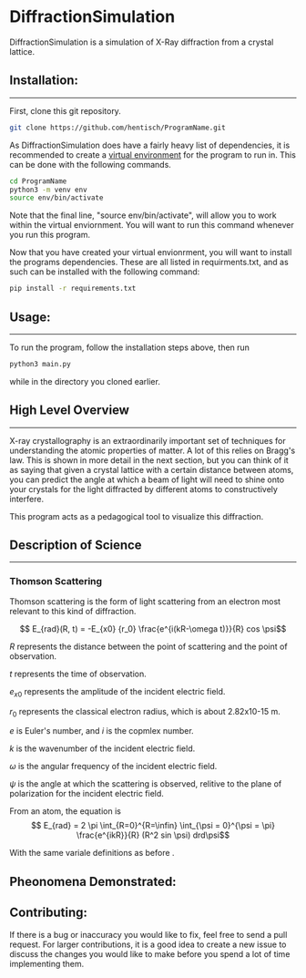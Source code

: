 # DiffractionSimulation
DiffractionSimulation is a simulation of X-Ray diffraction from a crystal lattice. 


## Installation:
------------
First, clone this git repository.
```bash 
git clone https://github.com/hentisch/ProgramName.git
```

As DiffractionSimulation does have a fairly heavy list of dependencies, it is recommended to create a [virtual environment](https://docs.python.org/3/tutorial/venv.html) for the program to run in. This can be done with the following commands. 

```bash
cd ProgramName
python3 -m venv env
source env/bin/activate
```
Note that the final line, "source env/bin/activate", will allow you to work within the virtual enviornment. You will want to run this command whenever you run this program.

Now that you have created your virtual envionrment, you will want to install the programs dependencies. These are all listed in requirments.txt, and as such can be installed with the following  command: 
```bash
pip install -r requirements.txt
```


## Usage:
---------
To run the program, follow the installation steps above, then run
```bash
python3 main.py
```
while in the directory you cloned earlier. 

## High Level Overview
-------------------
X-ray crystallography is an extraordinarily important set of techniques for understanding the atomic properties of matter. A lot of this relies on Bragg's law. This is shown in more detail in the next section, but you can think of it as saying that given a crystal lattice with a certain distance between atoms, you can predict the angle at which a beam of light will need to shine onto your crystals for the light diffracted by different atoms to constructively interfere. 

This program acts as a pedagogical tool to visualize this diffraction.

## Description of Science
-------------------------
### Thomson Scattering
Thomson scattering is the form of light scattering from an electron most relevant to this kind of diffraction.

$$ E_{rad}(R, t) = -E_{x0} {r_0} \frac{e^{i(kR-\omega t)}}{R} cos \psi$$

$R$ represents the distance between the point of scattering and the point of observation.

$t$ represents the time of observation.

$e_{x0}$ represents the amplitude of the incident electric field.

$r_0$ represents the classical electron radius, which is about 2.82x10-15 m.

$e$ is Euler's number, and $i$ is the copmlex number.

$k$ is the wavenumber of the incident electric field.

$\omega$ is the angular frequency of the incident electric field.

$\psi$ is the angle at which the scattering is observed, relitive to the plane of polarization for the incident electric field.


From an atom, the equation is 
$$ E_{rad} = 2 \pi  \int_{R=0}^{R=\infin} \int_{\psi = 0}^{\psi = \pi} \frac{e^{ikR}}{R} (R^2 sin \psi) drd\psi$$

With the same variale definitions as before .
## Pheonomena Demonstrated:


## Contributing:
If there is a bug or inaccuracy you would like to fix, feel free to send a pull request. For larger contributions, it is a good idea to create a new issue to discuss the changes you would like to make before you spend a lot of time implementing them.